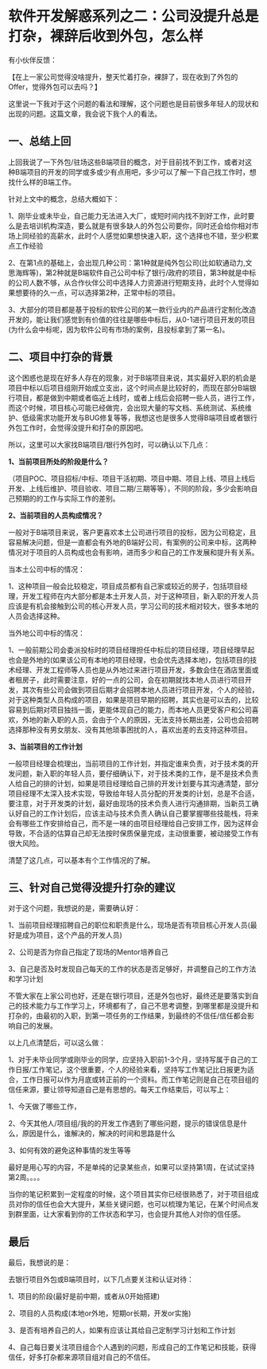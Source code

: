 # 软件开发解惑系列之二：公司没提升总是打杂，裸辞后收到外包，怎么样

有小伙伴反馈：

【在上一家公司觉得没啥提升，整天忙着打杂，裸辞了，现在收到了外包的Offer，觉得外包可以去吗？】

这里说一下我对于这个问题的看法和理解，这个问题也是目前很多年轻人的现状和出现的问题。这篇文章，我会说下我个人的看法。

## **一、总结上回**

上回我说了一下外包/驻场这些B端项目的概念，对于目前找不到工作，或者对这种B端项目的开发的同学或多或少有点用吧，多少可以了解一下自己找工作时，想找什么样的B端工作。

针对上文中的概念，总结大概如下：

1、刚毕业或未毕业，自己能力无法进入大厂，或短时间内找不到好工作，此时要么是去培训机构深造，要么就是有很多缺人的外包公司要你，同时还会给你相对市场上同经验的高薪水，此时个人感觉如果想快速入职，这个选择也不错，至少积累点工作经验

2、在第1点的基础上，会出现几种公司：第1种就是纯外包公司(比如软通动力,文思海辉等)，第2种就是B端软件自己公司中标了银行/政府的项目，第3种就是中标的公司人数不够，从合作伙伴公司中选择人力资源进行短期支持，此时个人觉得如果想要待的久一点，可以选择第2种，正常中标的项目。

3、大部分的项目都是基于投标的软件公司的某一款行业内的产品进行定制化改造开发的，能让我们感觉到有价值的往往是哪些中标后，从0-1进行项目开发的项目(为什么会中标呢，因为软件公司有市场的案例，且投标拿到了第一名)。

## **二、项目中打杂的背景**

这个困惑也是现在好多人存在的现象，对于B端项目来说，其实最好入职的机会是项目中标以后项目组刚开始成立支出，这个时间点是比较好的，而现在部分B端银行项目，都是做到中期或者临近上线时，或者上线后会招聘一些人员，进行工作，而这个时候，项目核心可能已经做完，会出现大量的写文档、系统测试、系统维护、低级需求功能开发与BUG修复等等，我想这也是很多人觉得B端项目或者银行外包工作时，会觉得没提升和打杂的原因吧。

所以，这里可以大家找B端项目/银行外包时，可以确认以下几点：

**1、当前项目所处的阶段是什么？**

（项目POC、项目招标/中标、项目干活初期、项目中期、项目上线、项目上线后开发、上线后维护、项目验收、项目二期/三期等等），不同的阶段，多少会影响自己预期的的工作与实际工作的差别。

**2、当前项目的人员构成情况？**

一般对于B端项目来说，客户更喜欢本土公司进行项目的投标，因为公司稳定，且容易解决问题，但是一直都会有外地的B端好公司，有案例的公司来中标，这两种情况对于项目的人员构成也会有影响，进而多少和自己的工作发展和提升有关系。

当本土公司中标的情况：

1、这种项目一般会比较稳定，项目成员都有自己家或较近的房子，包括项目经理，开发工程师在内大部分都是本土开发人员，对于这种项目，新入职的开发人员应该是有机会接触到公司的核心开发人员，学习公司的技术相对较大，很多本地的人员会选择这种。

当外地公司中标的情况：

1、一般前期公司会委派投标时的项目经理担任中标后的项目经理，项目经理早起也会是外地的(如果该公司有本地的项目经理，也会优先选择本地)，包括项目的技术经理、开发工程师等人员也是从外地过来进行项目开发，多数会住在酒店里面或者租房子，此时需要注意，好的一点的公司，会在初期就找本地人员进行项目开发，其次有些公司会做到项目后期才会招聘本地人员进行项目开发，个人的经验，对于这种类型人员构成的项目，如果是项目早期的招聘，其实也是可以去的，比较容易到后期对项目独挡一面，更能体现自己的能力，而本地人员更受客户和公司喜欢，外地的新入职的人员，会由于个人的原因，无法支持长期出差，公司也会招聘选择那种没有男女朋友、没有其他琐事困扰的人，喜欢出差的去支持这种项目。

**3、当前项目的工作计划**

一般项目经理会梳理出，当前项目的工作计划，并指定谁来负责，对于技术类的开发问题，新入职的年轻人员，要仔细确认下，对于技术类的工作，是不是技术负责人给自己的排的计划，如果是项目经理给自己排的开发计划要与其沟通清楚，部分项目经理不太深入技术实现，导致给年轻人员分配的开发类的计划，总是不合适，要注意，对于开发类的计划，最好由现场的技术负责人进行沟通排期，当新员工确认好自己的工作计划后，应该主动与技术负责人确认自己要掌握哪些技能栈，将来会有哪些工作安排给自己，而不是一味的由项目经理给自己安排工作，因为这样会导致，不合适的估算自己却无法按时保质保量完成，主动很重要，被动接受工作有很大风险。

清楚了这几点，可以基本有个工作情况的了解。

## **三、针对自己觉得没提升打杂的建议**

对于这个问题，我想说的是，需要确认好：

1、当前项目经理招聘自己的职位和职责是什么，现场是否有项目核心开发人员(最好是成为项目，这个产品的开发人员)

2、公司是否为你自己指定了现场的Mentor培养自己

3、自己是否及时发现自己每天的工作的状态是否足够好，并调整自己的工作方法和学习计划

不管大家在上家公司也好，还是在银行项目，还是外包也好，最终还是要落实到自己的技术能力与工作学习上，环境都有了，自己不思考调整，到哪里都是没提升和打杂的，由最初的入职，到第一项任务的工作结果，到最终的不信任/信任都会影响自己的发展。

以上几点清楚后，可以这么做：

1、对于未毕业同学或刚毕业的同学，应坚持入职前1-3个月，坚持写属于自己的工作日报/工作笔记，这个很重要，个人的经验来看，坚持写工作笔记比日报更为适合，工作日报可以作为月底或转正前的一个资料。而工作笔记则是自己在项目组的信任来源，要让领导知道自己是有思想的。每天工作结束后，可以写上：

1、今天做了哪些工作，

2、今天其他人/项目组/我的的开发工作遇到了哪些问题，提示的错误信息是什么，原因是什么，谁解决的，解决的时间和思路是什么

3、如何有效的避免这种事情的发生等等

最好是用心写的内容，不是单纯的记录某些点，如果可以坚持第1周，在试试坚持第2周。。。。

当你的笔记积累到一定程度的时候，这个项目其实你已经很熟悉了，对于项目组成员对你的信任也会大大提升，某些关键问题，也可以梳理为笔记，在某个时间点发到群里面，让大家看到你的工作状态和学习，也会提升其他人对你的信任感。

## 最后

最后，我想说的是：

去银行项目外包或B端项目时，以下几点要关注和认证对待：

1、项目的阶段(最好是前中期，或者从0开始搭建)

2、项目的人员构成(本地or外地，短期or长期，开发or实施)

3、是否有培养自己的人，如果有应该让其给自己定制学习计划和工作计划

4、自己每日要关注项目组合个人遇到的问题，形成自己的工作笔记和技能，获得信任，好多打杂都来源项目组对自己的不信任。